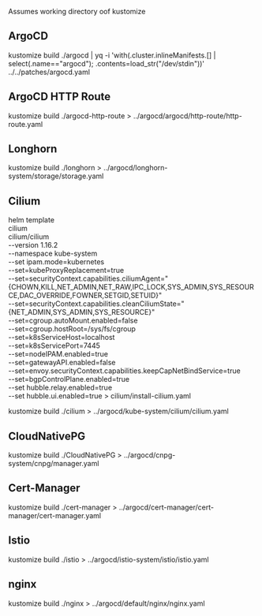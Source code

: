 Assumes working directory oof kustomize

## ArgoCD

kustomize build ./argocd | yq -i 'with(.cluster.inlineManifests.[] | select(.name=="argocd"); .contents=load_str("/dev/stdin"))' ../../patches/argocd.yaml

## ArgoCD HTTP Route

kustomize build ./argocd-http-route > ../argocd/argocd/http-route/http-route.yaml

## Longhorn

kustomize build ./longhorn > ../argocd/longhorn-system/storage/storage.yaml

## Cilium

helm template \
    cilium \
    cilium/cilium \
    --version 1.16.2 \
    --namespace kube-system \
    --set ipam.mode=kubernetes \
    --set=kubeProxyReplacement=true \
    --set=securityContext.capabilities.ciliumAgent="{CHOWN,KILL,NET_ADMIN,NET_RAW,IPC_LOCK,SYS_ADMIN,SYS_RESOURCE,DAC_OVERRIDE,FOWNER,SETGID,SETUID}" \
    --set=securityContext.capabilities.cleanCiliumState="{NET_ADMIN,SYS_ADMIN,SYS_RESOURCE}" \
    --set=cgroup.autoMount.enabled=false \
    --set=cgroup.hostRoot=/sys/fs/cgroup \
    --set=k8sServiceHost=localhost \
    --set=k8sServicePort=7445 \
    --set=nodeIPAM.enabled=true \
    --set=gatewayAPI.enabled=false \
    --set=envoy.securityContext.capabilities.keepCapNetBindService=true \
    --set=bgpControlPlane.enabled=true \
    --set hubble.relay.enabled=true \
    --set hubble.ui.enabled=true > cilium/install-cilium.yaml

kustomize build ./cilium > ../argocd/kube-system/cilium/cilium.yaml

## CloudNativePG

kustomize build ./CloudNativePG > ../argocd/cnpg-system/cnpg/manager.yaml

## Cert-Manager

kustomize build ./cert-manager > ../argocd/cert-manager/cert-manager/cert-manager.yaml

## Istio

kustomize build ./istio > ../argocd/istio-system/istio/istio.yaml

## nginx

kustomize build ./nginx > ../argocd/default/nginx/nginx.yaml